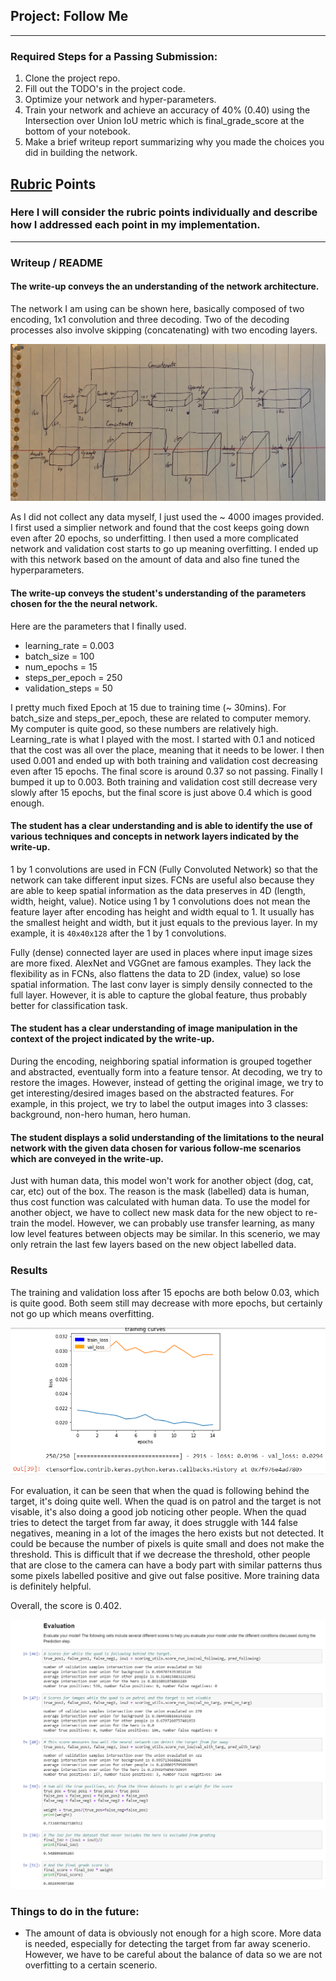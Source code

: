 ## Project: Follow Me

---

### Required Steps for a Passing Submission:

1. Clone the project repo.
2. Fill out the TODO's in the project code.
3. Optimize your network and hyper-parameters.
4. Train your network and achieve an accuracy of 40% (0.40) using the Intersection over Union IoU metric which is final_grade_score at the bottom of your notebook.
5. Make a brief writeup report summarizing why you made the choices you did in building the network.


[//]: # (Image References)

[network]: ./misc_images/network.jpg
[error]: ./misc_images/error.png
[evaluation]: ./misc_images/evaluation.png


## [Rubric](https://review.udacity.com/#!/rubrics/1155/view) Points
### Here I will consider the rubric points individually and describe how I addressed each point in my implementation.  

---
### Writeup / README

#### The write-up conveys the an understanding of the network architecture.

The network I am using can be shown here, basically composed of two encoding, 1x1 convolution and three decoding. Two of the decoding processes also involve skipping (concatenating) with two encoding layers.

![alt text][network]

As I did not collect any data myself, I just used the ~ 4000 images provided. I first used a simplier network and found that the cost keeps going down even after 20 epochs, so underfitting. I then used a more complicated network and validation cost starts to go up meaning overfitting. I ended up with this network based on the amount of data and also fine tuned the hyperparameters.


#### The write-up conveys the student's understanding of the parameters chosen for the the neural network.

Here are the parameters that I finally used.

* learning_rate = 0.003
* batch_size = 100
* num_epochs = 15
* steps_per_epoch = 250
* validation_steps = 50

I pretty much fixed Epoch at 15 due to training time (~ 30mins). For batch_size and steps_per_epoch, these are related to computer memory. My computer is quite good, so these numbers are relatively high. Learning_rate is what I played with the most. I started with 0.1 and noticed that the cost was all over the place, meaning that it needs to be lower. I then used 0.001 and ended up with both training and validation cost decreasing even after 15 epochs. The final score is around 0.37 so not passing. Finally I bumped it up to 0.003. Both training and validation cost still decrease very slowly after 15 epochs, but the final score is just above 0.4 which is good enough.

#### The student has a clear understanding and is able to identify the use of various techniques and concepts in network layers indicated by the write-up.

1 by 1 convolutions are used in FCN (Fully Convoluted Network) so that the network can take different input sizes. FCNs are useful also because they are able to keep spatial information as the data preserves in 4D (length, width, height, value). Notice using 1 by 1 convolutions does not mean the feature layer after encoding has height and width equal to 1. It usually has the smallest height and width, but it just equals to the previous layer. In my example, it is `40x40x128` after the 1 by 1 convolutions.

Fully (dense) connected layer are used in places where input image sizes are more fixed. AlexNet and VGGnet are famous examples. They lack the flexibility as in FCNs, also flattens the data to 2D (index, value) so lose spatial information. The last conv layer is simply densily connected to the full layer. However, it is able to capture the global feature, thus probably better for classification task.


#### The student has a clear understanding of image manipulation in the context of the project indicated by the write-up.

During the encoding, neighboring spatial information is grouped together and abstracted, eventually form into a feature tensor. At decoding, we try to restore the images. However, instead of getting the original image, we try to get interesting/desired images based on the abstracted features. For example, in this project, we try to label the output images into 3 classes: background, non-hero human, hero human.

#### The student displays a solid understanding of the limitations to the neural network with the given data chosen for various follow-me scenarios which are conveyed in the write-up.

Just with human data, this model won't work for another object (dog, cat, car, etc) out of the box. The reason is the mask (labelled) data is human, thus cost function was calculated with human data. To use the model for another object, we have to collect new mask data for the new object to re-train the model. However, we can probably use transfer learning, as many low level features between objects may be similar. In this scenerio, we may only retrain the last few layers based on the new object labelled data.


### Results

The training and validation loss after 15 epochs are both below 0.03, which is quite good. Both seem still may decrease with more epochs, but certainly not go up which means overfitting. 

![alt text][error]

For evaluation, it can be seen that when the quad is following behind the target, it's doing quite well. When the quad is on patrol and the target is not visable, it's also doing a good job noticing other people. When the quad tries to detect the target from far away, it does struggle with 144 false negatives, meaning in a lot of the images the hero exists but not detected. It could be because the number of pixels is quite small and does not make the threshold. This is difficult that if we decrease the threshold, other people that are close to the camera can have a body part with similar patterns thus some pixels labelled positive and give out false positive. More training data is definitely helpful.

Overall, the score is 0.402.

![alt text][evaluation]

### Things to do in the future:
* The amount of data is obviously not enough for a high score. More data is needed, especially for detecting the target from far away scenerio. However, we have to be careful about the balance of data so we are not overfitting to a certain scenerio.
